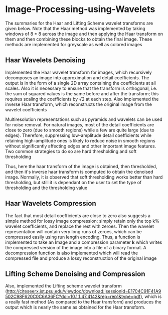 # Image-Processing-using-Wavelets

The summaries for the Haar and Lifting Scheme wavelet transforms are given below. Note that the Haar method was implemented by taking windows of 8 * 8 across the image and then applying the Haar transform on them and then combining these blocks to obtain the final image. These methods are implemented for greyscale as well as colored images

## Haar Wavelets Denoising

Implemented the Haar wavelet transform for images, which recursively decomposes an image into approximation and detail coefficients. The output is in the form of a single 2D array containing the coefficients at all scales. Also it is necessary to ensure that the transform is orthogonal, i.e. the sum of squared values is the same before and after the transform; this requires scaling the coefficients by  √2 at each step. Also implemented the inverse Haar transform, which reconstructs the original image from the wavelet coefficients

Multiresolution representations such as pyramids and wavelets can be used for noise removal. For natural images, most of the detail coefficients are close to zero (due to smooth regions) while a few are quite large (due to edges). Therefore, suppressing low-amplitude detail coefficients while retaining high-amplitude ones is likely to reduce noise in smooth regions without significantly affecting edges and other important image features. Two common strategies to do so are hard thresholding and soft thresholding

Thus, here the haar transform of the image is obtained, then thresholded, and then it's inverse haar transform is computed to obtain the denoised image. Normally, it is observed that soft thresholding works better than hard thresholding, but still it is dependant on the user to set the type of thresholding and the thresholding value

## Haar Wavelets Compression

The fact that most detail coefficients are close to zero also suggests a simple method for lossy image compression: simply retain only the top k% wavelet coefficients, and replace the rest with zeroes. Then the wavelet representation will contain very long runs of zeroes, which can be compressed easily using run length encoding. Thus, a function is implemented to take an Image and a compression parameter **k** which writes the compressed version of the image into a file of a binary format. A decompression function is also implemented which will read the compressed file and produce a lossy reconstruction of the original image

## Lifting Scheme Denoising and Compression

Also, implemented the Lifting scheme wavelet transform (http://citeseerx.ist.psu.edu/viewdoc/download;jsessionid=E1704C91F41A9502C98F620C0C6A36FC?doi=10.1.1.47.4142&rep=rep1&type=pdf), which is a really fast method (As compared to the Haar transform) and produces the output which is nearly the same as obtained for the Haar transform. 
